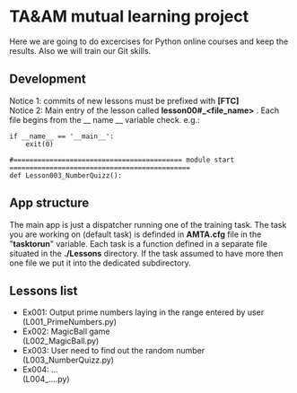 # TA&AM mutual learning project

Here we are going to do excercises for Python online courses and keep the results. Also we will train our Git skills.

## Development
Notice 1: commits of new lessons must be prefixed with __[FTC]__  
Notice 2: Main entry of the lesson called __lesson00#_<file_name>__ . Each file begins 
from the __ name __ variable check. e.g.:  
```code
if __name__ == '__main__':
    exit(0)
    
#========================================== module start =============================================
def Lesson003_NumberQuizz():
```

## App structure

The main app is just a dispatcher running one of the training task.
The task you are working on (default task) is definded in __AMTA.cfg__ 
file in the "__tasktorun__" variable. 
Each task is a function defined in a separate file situated in the
__./Lessons__ directory. If the task assumed to have more then one
file we put it into the dedicated subdirectory.

## Lessons list
* Ex001: Output prime numbers laying in the range entered by user  
        (L001_PrimeNumbers.py)
* Ex002: MagicBall game  
        (L002_MagicBall.py)
* Ex003: User need to find out the random number  
        (L003_NumberQuizz.py)
* Ex004: ...  
        (L004_....py)





